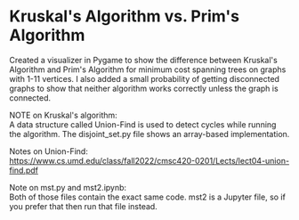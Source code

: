 # Kruskal's Algorithm vs. Prim's Algorithm
Created a visualizer in Pygame to show the difference between Kruskal's Algorithm and Prim's Algorithm for minimum cost spanning trees on graphs with 1-11 vertices. I also added a small probability of getting disconnected graphs to show that neither algorithm works correctly unless the graph is connected.  

NOTE on Kruskal's algorithm:  
A data structure called Union-Find is used to detect cycles while running the algorithm. The disjoint_set.py file shows an array-based implementation.  

Notes on Union-Find:  
https://www.cs.umd.edu/class/fall2022/cmsc420-0201/Lects/lect04-union-find.pdf  

Note on mst.py and mst2.ipynb:  
Both of those files contain the exact same code. mst2 is a Jupyter file, so if you prefer that then run that file instead.
